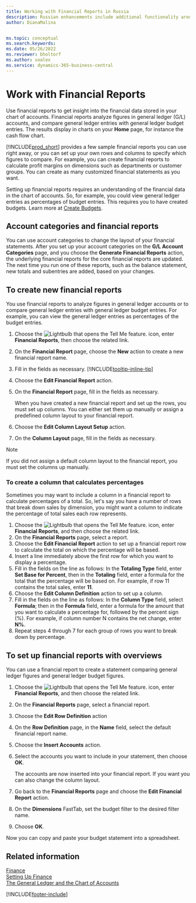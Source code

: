 ```yaml
---
title: Working with Financial Reports in Russia
description: Russian enhancements include additional functionality around financial reports.
author: DianaMalina


ms.topic: conceptual
ms.search.keywords:
ms.date: 05/26/2022
ms.reviewer: bholtorf
ms.author: soalex
ms.service: dynamics-365-business-central
---
```


# Work with Financial Reports

Use financial reports to get insight into the financial data stored in your chart of accounts. Financial reports analyze figures in general ledger (G/L) accounts, and compare general ledger entries with general ledger budget entries. The results display in charts on your **Home** page, for instance the cash flow chart.

[!INCLUDE[prod_short](../../includes/prod_short.md)] provides a few sample financial reports you can use right away, or you can set up your own rows and columns to specify which figures to compare. For example, you can create financial reports to calculate profit margins on dimensions such as departments or customer groups. You can create as many customized financial statements as you want.

Setting up financial reports requires an understanding of the financial data in the chart of accounts. So, for example, you could view general ledger entries as percentages of budget entries. This requires you to have created budgets. Learn more at [Create Budgets](../../finance-how-create-budgets.md).

## Account categories and financial reports

You can use account categories to change the layout of your financial statements. After you set up your account categories on the **G/L Account Categories** page, and you choose the **Generate Financial Reports** action, the underlying financial reports for the core financial reports are updated. The next time you run one of these reports, such as the balance statement, new totals and subentries are added, based on your changes.

## To create new financial reports

You use financial reports to analyze figures in general ledger accounts or to compare general ledger entries with general ledger budget entries. For example, you can view the general ledger entries as percentages of the budget entries.

1. Choose the ![Lightbulb that opens the Tell Me feature.](../../media/ui-search/search_small.png "Tell me what you want to do") icon, enter **Financial Reports**, then choose the related link.
2. On the **Financial Report** page, choose the **New** action to create a new financial report name.
3. Fill in the fields as necessary. [!INCLUDE[tooltip-inline-tip](../../includes//tooltip-inline-tip_md.md)]
4. Choose the **Edit Financial Report** action.
5. On the **Financial Report** page, fill in the fields as necessary.

   When you have created a new financial report and set up the rows, you must set up columns. You can either set them up manually or assign a predefined column layout to your financial report.

6. Choose the **Edit Column Layout Setup** action.
7. On the **Column Layout** page, fill in the fields as necessary.

> [!NOTE]
> If you did not assign a default column layout to the financial report, you must set the columns up manually.

### To create a column that calculates percentages

Sometimes you may want to include a column in a financial report to calculate percentages of a total. So, let's say you have a number of rows that break down sales by dimension, you might want a column to indicate the percentage of total sales each row represents.

1. Choose the ![Lightbulb that opens the Tell Me feature.](../../media/ui-search/search_small.png "Tell me what you want to do") icon, enter **Financial Reports**, and then choose the related link.
2. On the **Financial Reports** page, select a report.
3. Choose the **Edit Financial Report** action to set up a financial report row to calculate the total on which the percentage will be based.
4. Insert a line immediately above the first row for which you want to display a percentage.
5. Fill in the fields on the line as follows: In the **Totaling Type** field, enter **Set Base for Percent**, then in the **Totaling** field, enter a formula for the total that the percentage will be based on. For example, if row 11 contains the total sales, enter **11**.
6. Choose the **Edit Column Definition** action to set up a column.
7. Fill in the fields on the line as follows: In the **Column Type** field, select **Formula**; then in the **Formula** field, enter a formula for the amount that you want to calculate a percentage for, followed by the percent sign (%). For example, if column number N contains the net change, enter **N%**.
8. Repeat steps 4 through 7 for each group of rows you want to break down by percentage.

## To set up financial reports with overviews

You can use a financial report to create a statement comparing general ledger figures and general ledger budget figures.

1. Choose the ![Lightbulb that opens the Tell Me feature.](../../media/ui-search/search_small.png "Tell me what you want to do") icon, enter **Financial Reports**, and then choose the related link.
2. On the **Financial Reports** page, select a financial report.
3. Choose the **Edit Row Definition** action
4. On the **Row Definition** page, in the **Name** field, select the default financial report name.
5. Choose the **Insert Accounts** action.
6. Select the accounts you want to include in your statement, then choose **OK**.

   The accounts are now inserted into your financial report. If you want you can also change the column layout.

7. Go back to the **Financial Reports** page and choose the **Edit Financial Report** action.
8. On the **Dimensions** FastTab, set the budget filter to the desired filter name.
9. Choose **OK**.

Now you can copy and paste your budget statement into a spreadsheet.

## Related information

[Finance](../../finance.md)  
[Setting Up Finance](../../finance-setup-finance.md)  
[The General Ledger and the Chart of Accounts](../../finance-general-ledger.md)  

[!INCLUDE[footer-include](../../includes/footer-banner.md)]
